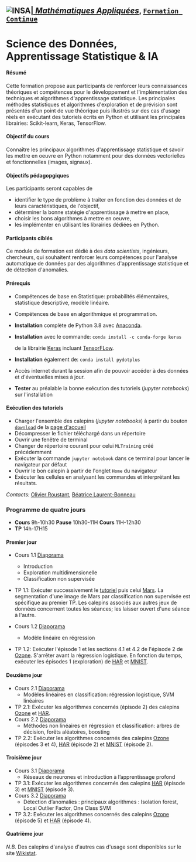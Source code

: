 
## <a href="http://www.insa-toulouse.fr/" ><img src="http://www.math.univ-toulouse.fr/~besse/Wikistat/Images/Logo_INSAvilletoulouse-RVB.png" style="float:left; max-width: 80px; display: inline" alt="INSA"/> |  [*Mathématiques Appliquées*](http://www.math.insa-toulouse.fr/fr/index.html), [`Formation Continue`](http://www.math.insa-toulouse.fr/fr/enseignement.html)

# Science des Données, Apprentissage Statistique & IA

#### Résumé
Cette formation propose aux participants de renforcer leurs connaissances théoriques et compétences pour le développement et l'implémentation des techniques et algorithmes d'apprentissage statistique. Les principales méthodes statistiques et algorithmes d'exploration et de prévision sont présentés d'un point de vue théorique puis illustrés sur des cas d'usage réels en exécutant des tutoriels écrits en Python et utilisant les principales librairies: Scikit-learn, Keras, TensorFlow.

#### Objectif du cours
Connaître les principaux algorithmes d'apprentissage statistique et savoir les mettre en oeuvre en Python notamment pour des données vectorielles et fonctionnelles (images, signaux).

#### Objectifs pédagopgiques
Les participants seront capables de

- identifier le type de problème à traiter en fonction des données et de leurs caractéristiques, de l'objectif,
- déterminer la bonne statégie d'apprentissage  à mettre en place, 
- choisir les bons algorithmes à mettre en oeuvre,
- les implémenter en utilisant les librairies dédiées en Python.

#### Participants ciblés
Ce module de formation est dédié  à des *data scientists*, ingénieurs, chercheurs, qui souhaitent renforcer leurs compétences pour l'analyse automatique de données par des algorithmes d'apprentissage statistique et de détection d'anomalies.

#### Prérequis
- Compétences de base en Statistique: probabilités élémentaires, statistique descriptive, modèle linéaire.
- Compétences de base en algorithmique et programmation.
- **Installation** complète de Python 3.8 avec [Anaconda](https://conda.io/docs/user-guide/install/download.html). 
- **Installation** avec le commande:
 `conda install -c conda-forge keras ` 
   
    de la librairie [Keras](https://keras.io/) incluant [TensorFLow](https://www.tensorflow.org/).
- **Installation** également de: `conda install pydotplus`
- Accès internet durant la session afin de pouvoir accéder à des données et d'éventuelles mises à jour.
- **Tester** au préalable la bonne exécution des tutoriels (*jupyter notebooks*) sur l'installation


#### Exécution des tutoriels 

- Charger l'ensemble des calepins (*jupyter notebooks*) à partir du bouton [`download`](https://github.com/wikistat/MLTraining/archive/master.zip) de la [page d'accueil](https://github.com/wikistat/MLTraining) 
- Décompresser le fichier téléchargé dans un répertoire 
- Ouvrir une fenêtre de terminal
- Changer de répertoire courant pour celui `MLTraining` créé précédemment
- Exécuter la commande  `jupyter notebook` dans ce terminal pour lancer le navigateur par défaut
- Ouvrir le bon calepin à partir de l'onglet `Home` du navigateur 
- Exécuter les cellules en analysant les commandes et interprétant les résultats.

*Contacts:*  [Olivier Roustant](https://olivier-roustant.fr/),  [Béatrice Laurent-Bonneau](https://perso.math.univ-toulouse.fr/laurent/) 

### Programme de quatre jours 
- **Cours** 9h-10h30 **Pause** 10h30-11H **Cours** 11H-12h30 
- **TP** 14h-17H15 

#### Premier jour
* Cours 1.1 [Diaporama](https://github.com/wikistat/MLTraining/blob/master/Slides/COURS-J1.1.pdf)
   - Introduction
   - Exploration multidimensionelle
   - Classification non supervisée
* TP 1.1: Exécuter successivement le [tutoriel](https://github.com/wikistat/MLTraining/blob/master/Notebooks/Clustering/ML-Clustering.ipynb) puis celui  [Mars](https://github.com/wikistat/MLTraining/blob/master/Notebooks/Mars/ML-Clustering-Mars.ipynb). La segmentation d'une image de Mars par classification non supervisée est spécifique au premier TP. Les calepins associés aux autres jeux de données concernent toutes les séances; les laisser ouvert d'une séance à l'autre.

* Cours 1.2 [Diaporama](https://github.com/wikistat/MLTraining/blob/master/Slides/COURS-J1.2.pdf)
   - Modèle linéaire en régression
* TP 1.2: Exécuter l'épisode 1 et les sections 4.1 et 4.2 de l'épisode 2 de [Ozone](https://github.com/wikistat/MLTraining/blob/master/Notebooks/Ozone/Apprent-Python-Ozone.ipynb). S'arrêter avant la régression logistique. En fonction du temps, exécuter les épisodes 1 (exploration) de  [HAR](https://github.com/wikistat/MLTraining/blob/master/Notebooks/ML-4-IoT-Har.ipynb) et 
[MNIST](https://github.com/wikistat/MLTraining/blob/master/Notebooks/MNIST/ML-MNIST.ipynb).

#### Deuxième jour
* Cours 2.1 [Diaporama](https://github.com/wikistat/MLTraining/blob/master/Slides/COURS-J2.1.pdf)
   - Modèles linéaires en classification: régression logistique, SVM linéaires
* TP 2.1: Exécuter les algorithmes concernés (épisode 2) des calepins [Ozone](https://github.com/wikistat/MLTraining/blob/master/Notebooks/Ozone/Apprent-Python-Ozone.ipynb) et [HAR](https://github.com/wikistat/MLTraining/blob/master/Notebooks/ML-4-IoT-Har.ipynb).
* Cours 2.2 [Diaporama](https://github.com/wikistat/MLTraining/blob/master/Slides/COURS-J2.2.pdf)
   - Méthodes non linéaires en régression et classification: arbres de décision, forêts aléatoires, boosting
* TP 2.2: Exécuter les algorithmes concernés des calepins [Ozone](https://github.com/wikistat/MLTraining/blob/master/Notebooks/Ozone/Apprent-Python-Ozone.ipynb) (épisodes 3 et 4), [HAR](https://github.com/wikistat/MLTraining/blob/master/Notebooks/ML-4-IoT-Har.ipynb) (épisode 2) et  [MNIST](https://github.com/wikistat/MLTraining/blob/master/Notebooks/MNIST/ML-MNIST.ipynb) (épisode 2).

#### Troisième jour
* Cours 3.1 [Diaporama](https://github.com/wikistat/MLTraining/blob/master/Slides/COURS-J3.1.pdf)
   - Réseaux de neurones et introduction à l’apprentissage profond
* TP 3.1: Exécuter les algorithmes concernés des calepins  [HAR](https://github.com/wikistat/MLTraining/blob/master/Notebooks/ML-4-IoT-Har.ipynb) (épisode 3) et  [MNIST](https://github.com/wikistat/MLTraining/blob/master/Notebooks/MNIST/ML-MNIST.ipynb) (épisode 3).
* Cours 3.2 [Diaporama](https://github.com/wikistat/MLTraining/blob/master/Slides/Cours-J3.2.pdf)
   - Détection d’anomalies : principaux algorithmes : Isolation forest, Local Outlier Factor, One Class SVM
* TP 3.2: Exécuter les algorithmes concernés des calepins [Ozone](https://github.com/wikistat/MLTraining/blob/master/Notebooks/Ozone/Apprent-Python-Ozone.ipynb) (épisode 5) et [HAR](https://github.com/wikistat/MLTraining/blob/master/Notebooks/ML-4-IoT-Har.ipynb) (épisode 4).
 
 #### Quatrième jour 
 
*N.B.* Des calepins d'analyse d'autres cas d'usage sont disponibles sur le site  [Wikistat](https://github.com/wikistat/).

